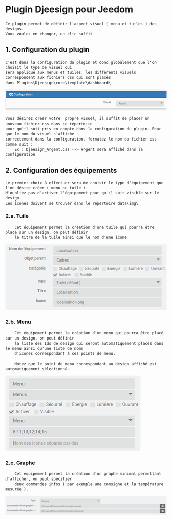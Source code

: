 # Plugin Djeesign pour Jeedom

    Ce plugin permet de définir l'aspect visuel ( menu et tuiles ) des designs.
    Vous voulez en changer, un clic suffit

## 1. Configuration du plugin

    C'est dans la configuration du plugin et donc globalement que l'on choisit le type de visuel qui 
    sera appliqué aux menus et tuiles, les différents visuels correspondent aux fichiers css qui sont placés
    dans Plugins\Djeesign\core\template\dashboard\

![Configuration](../images/configuration.png "Configuration")

    Vous désirez créer votre  propre visuel, il suffit de placer un nouveau fichier css dans ce répertoire 
    pour qu'il soit pris en compte dans la configuration du plugin. Pour que le nom du visuel s'affiche 
    correctement dans la configuration, formatez le nom du fichier css comme suit :
        Ex : Djeesign_Argent.css --> Argent sera affiché dans la configuration

## 2. Configuration des équipements

    Le premier choix à effectuer sera de choisir le type d'équipement que l'on désire créer ( menu ou tuile ).
    N'oubliez pas d'activer l'équipement pour qu'il soit visible sur le design
    Les icones doivent se trouver dans le répertoire data\img\
    
### 2.a. Tuile

        Cet équipement permet la création d'une tuile qui pourra être placé sur un design, on peut définir
        le titre de la tuile ainsi que le nom d'une icone

![Tuile](../images/tuile.png "Tuile")

### 2.b. Menu

        Cet équipement permet la création d'un menu qui pourra être placé sur un design, on peut définir 
        la liste des Ids de design qui seront automatiquement placés dans le menu ainsi qu'une liste de noms 
        d'icones correspondant à ces points de menu.

        Notez que le point de menu correspondant au design affiché est automatiquement sélectionné.       

![Menu](../images/menu.png "Menu")

### 2.c. Graphe

        Cet équipement permet la création d'un graphe minimal permettant d'afficher, on peut spécifier
        deux commandes infos ( par exemple une consigne et la température mesurée ).

![Menu](../images/graphe.png "Graphe")

